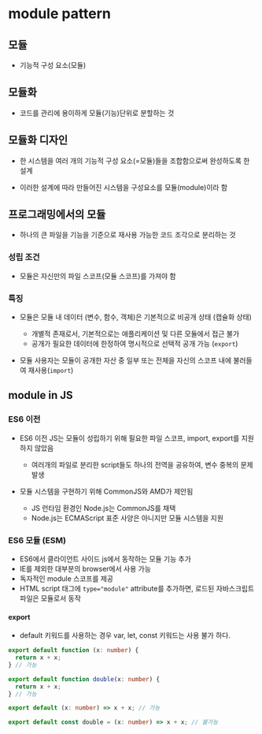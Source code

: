# module pattern

## 모듈

- 기능적 구성 요소(모듈)

## 모듈화

- 코드를 관리에 용이하게 모듈(기능)단위로 분할하는 것

## 모듈화 디자인

- 한 시스템을 여러 개의 기능적 구성 요소(=모듈)들을 조합함으로써 완성하도록 한 설계

- 이러한 설계에 따라 만들어진 시스템을 구성요소를 모듈(module)이라 함

## 프로그래밍에서의 모듈

- 하나의 큰 파일을 기능을 기준으로 재사용 가능한 코드 조각으로 분리하는 것

### 성립 조건

- 모듈은 자신만의 파일 스코프(모듈 스코프)를 가져야 함

### 특징

- 모듈은 모듈 내 데이터 (변수, 함수, 객체)은 기본적으로 비공개 상태 (캡슐화 상태)

  - 개별적 존재로서, 기본적으로는 애플리케이션 및 다른 모듈에서 접근 불가
  - 공개가 필요한 데이터에 한정하여 명시적으로 선택적 공개 가능 (`export`)

- 모듈 사용자는 모듈이 공개한 자산 중 일부 또는 전체을 자신의 스코프 내에 불러들여 재사용(`import`)

## module in JS

### ES6 이전

- ES6 이전 JS는 모듈이 성립하기 위해 필요한 파일 스코프, import, export를 지원하지 않았음

  - 여러개의 파일로 분리한 script들도 하나의 전역을 공유하여, 변수 중복의 문제 발생

- 모듈 시스템을 구현하기 위해 CommonJS와 AMD가 제안됨
  - JS 런타임 환경인 Node.js는 CommonJS를 채택
  - Node.js는 ECMAScript 표준 사양은 아니지만 모듈 시스템을 지원

### ES6 모듈 (ESM)

- ES6에서 클라이언트 사이드 js에서 동작하는 모듈 기능 추가
- IE를 제외한 대부분의 browser에서 사용 가능
- 독자적인 module 스코프를 제공
- HTML script 태그에 `type="module"` attribute를 추가하면, 로드된 자바스크립트 파일은 모듈로서 동작

#### export

- default 키워드를 사용하는 경우 var, let, const 키워드는 사용 불가 하다.

```ts
export default function (x: number) {
  return x + x;
} // 가능
```

```ts
export default function double(x: number) {
  return x + x;
} // 가능
```

```ts
export default (x: number) => x + x; // 가능
```

```ts
export default const double = (x: number) => x + x; // 불가능
```
